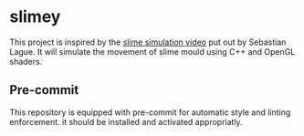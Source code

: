 # slimey

This project is inspired by the [slime simulation video](https://www.youtube.com/watch?v=X-iSQQgOd1A) put out by Sebastian Lague. It will simulate the movement of slime mould using C++ and OpenGL shaders.

## Pre-commit

This repository is equipped with pre-commit for automatic style and linting enforcement. it should be installed and activated appropriatly.

